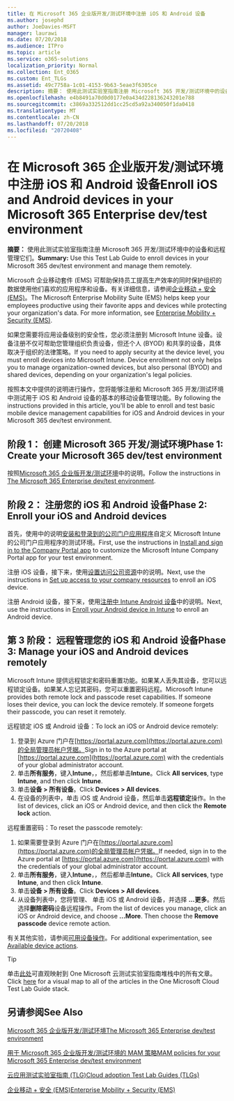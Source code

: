 ```yaml
---
title: 在 Microsoft 365 企业版开发/测试环境中注册 iOS 和 Android 设备
ms.author: josephd
author: JoeDavies-MSFT
manager: laurawi
ms.date: 07/20/2018
ms.audience: ITPro
ms.topic: article
ms.service: o365-solutions
localization_priority: Normal
ms.collection: Ent_O365
ms.custom: Ent_TLGs
ms.assetid: 49c7758a-1c01-4153-9b63-5eae3f6305ce
description: 摘要： 使用此测试实验室指南注册 Microsoft 365 开发/测试环境中的设备和远程管理它们。
ms.openlocfilehash: e4b8491a70d0d0177e0a434d228136243201e788
ms.sourcegitcommit: c3869a332512dd1cc25cd5a92a340050f1da0418
ms.translationtype: MT
ms.contentlocale: zh-CN
ms.lasthandoff: 07/20/2018
ms.locfileid: "20720408"
---
```

# <a name="enroll-ios-and-android-devices-in-your-microsoft-365-enterprise-devtest-environment"></a><span data-ttu-id="3574f-103">在 Microsoft 365 企业版开发/测试环境中注册 iOS 和 Android 设备</span><span class="sxs-lookup"><span data-stu-id="3574f-103">Enroll iOS and Android devices in your Microsoft 365 Enterprise dev/test environment</span></span>

 <span data-ttu-id="3574f-104">**摘要：** 使用此测试实验室指南注册 Microsoft 365 开发/测试环境中的设备和远程管理它们。</span><span class="sxs-lookup"><span data-stu-id="3574f-104">**Summary:** Use this Test Lab Guide to enroll devices in your Microsoft 365 dev/test environment and manage them remotely.</span></span>
  
<span data-ttu-id="3574f-p101">Microsoft 企业移动套件 (EMS) 可帮助保持员工提高生产效率的同时保护组织的数据使用他们喜欢的应用程序和设备。有关详细信息，请参阅[企业移动 + 安全 (EMS)](https://www.microsoft.com/cloud-platform/enterprise-mobility-security)。</span><span class="sxs-lookup"><span data-stu-id="3574f-p101">The Microsoft Enterprise Mobility Suite (EMS) helps keep your employees productive using their favorite apps and devices while protecting your organization's data. For more information, see [Enterprise Mobility + Security (EMS)](https://www.microsoft.com/cloud-platform/enterprise-mobility-security).</span></span>
  
<span data-ttu-id="3574f-p102">如果您需要将应用设备级别的安全性，您必须注册到 Microsoft Intune 设备。设备注册不仅可帮助您管理组织负责设备，但还个人 (BYOD) 和共享的设备，具体取决于组织的法律策略。</span><span class="sxs-lookup"><span data-stu-id="3574f-p102">If you need to apply security at the device level, you must enroll devices into Microsoft Intune. Device enrollment not only helps you to manage organization-owned devices, but also personal (BYOD) and shared devices, depending on your organization's legal policies.</span></span>
  
<span data-ttu-id="3574f-109">按照本文中提供的说明进行操作，您将能够注册和 Microsoft 365 开发/测试环境中测试用于 iOS 和 Android 设备的基本的移动设备管理功能。</span><span class="sxs-lookup"><span data-stu-id="3574f-109">By following the instructions provided in this article, you'll be able to enroll and test basic mobile device management capabilities for iOS and Android devices in your Microsoft 365 dev/test environment.</span></span>
  
## <a name="phase-1-create-your-microsoft-365-devtest-environment"></a><span data-ttu-id="3574f-110">阶段 1： 创建 Microsoft 365 开发/测试环境</span><span class="sxs-lookup"><span data-stu-id="3574f-110">Phase 1: Create your Microsoft 365 dev/test environment</span></span>

<span data-ttu-id="3574f-111">按照[Microsoft 365 企业版开发/测试环境](the-microsoft-365-enterprise-dev-test-environment.md)中的说明。</span><span class="sxs-lookup"><span data-stu-id="3574f-111">Follow the instructions in [The Microsoft 365 Enterprise dev/test environment](the-microsoft-365-enterprise-dev-test-environment.md).</span></span>
  
## <a name="phase-2-enroll-your-ios-and-android-devices"></a><span data-ttu-id="3574f-112">阶段 2： 注册您的 iOS 和 Android 设备</span><span class="sxs-lookup"><span data-stu-id="3574f-112">Phase 2: Enroll your iOS and Android devices</span></span>

<span data-ttu-id="3574f-113">首先，使用中的说明[安装和登录到的公司门户应用程序](https://docs.microsoft.com/intune-user-help/install-and-sign-in-to-the-intune-company-portal-app-ios)自定义 Microsoft Intune 的公司门户应用程序的测试环境。</span><span class="sxs-lookup"><span data-stu-id="3574f-113">First, use the instructions in [Install and sign in to the Company Portal app](https://docs.microsoft.com/intune-user-help/install-and-sign-in-to-the-intune-company-portal-app-ios) to customize the Microsoft Intune Company Portal app for your test environment.</span></span>

<span data-ttu-id="3574f-114">注册 iOS 设备，接下来，使用[设置访问公司资源](https://docs.microsoft.com/intune-user-help/enroll-your-device-in-intune-ios)中的说明。</span><span class="sxs-lookup"><span data-stu-id="3574f-114">Next, use the instructions in [Set up access to your company resources](https://docs.microsoft.com/intune-user-help/enroll-your-device-in-intune-ios) to enroll an iOS device.</span></span>

<span data-ttu-id="3574f-115">注册 Android 设备，接下来，使用[注册中 Intune Android 设备](https://docs.microsoft.com/intune-user-help/enroll-your-device-in-intune-android)中的说明。</span><span class="sxs-lookup"><span data-stu-id="3574f-115">Next, use the instructions in [Enroll your Android device in Intune](https://docs.microsoft.com/intune-user-help/enroll-your-device-in-intune-android) to enroll an Android device.</span></span>

## <a name="phase-3-manage-your-ios-and-android-devices-remotely"></a><span data-ttu-id="3574f-116">第 3 阶段： 远程管理您的 iOS 和 Android 设备</span><span class="sxs-lookup"><span data-stu-id="3574f-116">Phase 3: Manage your iOS and Android devices remotely</span></span>

<span data-ttu-id="3574f-p103">Microsoft Intune 提供远程锁定和密码重置功能。如果某人丢失其设备，您可以远程锁定设备。如果某人忘记其密码，您可以重置密码远程。</span><span class="sxs-lookup"><span data-stu-id="3574f-p103">Microsoft Intune provides both remote lock and passcode reset capabilities. If someone loses their device, you can lock the device remotely. If someone forgets their passcode, you can reset it remotely.</span></span>
  
<span data-ttu-id="3574f-120">远程锁定 iOS 或 Android 设备：</span><span class="sxs-lookup"><span data-stu-id="3574f-120">To lock an iOS or Android device remotely:</span></span>

1. <span data-ttu-id="3574f-121">登录到 Azure 门户在[https://portal.azure.com](https://portal.azure.com)的全局管理员帐户凭据。</span><span class="sxs-lookup"><span data-stu-id="3574f-121">Sign in to the Azure portal at [https://portal.azure.com](https://portal.azure.com) with the credentials of your global administrator account.</span></span>
2. <span data-ttu-id="3574f-122">单击**所有服务**，键入**Intune**，，然后都单击**Intune**。</span><span class="sxs-lookup"><span data-stu-id="3574f-122">Click **All services**, type **Intune**, and then click **Intune**.</span></span>
3. <span data-ttu-id="3574f-123">单击**设备 > 所有设备**。</span><span class="sxs-lookup"><span data-stu-id="3574f-123">Click **Devices > All devices**.</span></span>
4. <span data-ttu-id="3574f-124">在设备的列表中，单击 iOS 或 Android 设备，然后单击**远程锁定**操作。</span><span class="sxs-lookup"><span data-stu-id="3574f-124">In the list of devices, click an iOS or Android device, and then click the **Remote lock** action.</span></span>

    
<span data-ttu-id="3574f-125">远程重置密码：</span><span class="sxs-lookup"><span data-stu-id="3574f-125">To reset the passcode remotely:</span></span>

1. <span data-ttu-id="3574f-126">如果需要登录到 Azure 门户在[https://portal.azure.com](https://portal.azure.com)的全局管理员帐户凭据。</span><span class="sxs-lookup"><span data-stu-id="3574f-126">If needed, sign in to the Azure portal at [https://portal.azure.com](https://portal.azure.com) with the credentials of your global administrator account.</span></span>
2. <span data-ttu-id="3574f-127">单击**所有服务**，键入**Intune**，，然后都单击**Intune**。</span><span class="sxs-lookup"><span data-stu-id="3574f-127">Click **All services**, type **Intune**, and then click **Intune**.</span></span>
3. <span data-ttu-id="3574f-128">单击**设备 > 所有设备**。</span><span class="sxs-lookup"><span data-stu-id="3574f-128">Click **Devices > All devices**.</span></span>
4. <span data-ttu-id="3574f-p104">从设备列表中，您将管理、 单击 iOS 或 Android 设备，并选择 **...更多**。然后选择**删除密码**设备远程操作。</span><span class="sxs-lookup"><span data-stu-id="3574f-p104">From the list of devices you manage, click an iOS or Android device, and choose **...More**. Then choose the **Remove passcode** device remote action.</span></span>

<span data-ttu-id="3574f-131">有关其他实验，请参阅[可用设备操作](https://docs.microsoft.com/intune/device-management#available-device-actions)。</span><span class="sxs-lookup"><span data-stu-id="3574f-131">For additional experimentation, see [Available device actions](https://docs.microsoft.com/intune/device-management#available-device-actions).</span></span>

    

> [!TIP]
> <span data-ttu-id="3574f-132">单击[此处](http://aka.ms/catlgstack)可直观映射到 One Microsoft 云测试实验室指南堆栈中的所有文章。</span><span class="sxs-lookup"><span data-stu-id="3574f-132">Click [here](http://aka.ms/catlgstack) for a visual map to all of the articles in the One Microsoft Cloud Test Lab Guide stack.</span></span>
  
## <a name="see-also"></a><span data-ttu-id="3574f-133">另请参阅</span><span class="sxs-lookup"><span data-stu-id="3574f-133">See Also</span></span>

[<span data-ttu-id="3574f-134">Microsoft 365 企业版开发/测试环境</span><span class="sxs-lookup"><span data-stu-id="3574f-134">The Microsoft 365 Enterprise dev/test environment</span></span>](the-microsoft-365-enterprise-dev-test-environment.md)
  
[<span data-ttu-id="3574f-135">用于 Microsoft 365 企业版开发/测试环境的 MAM 策略</span><span class="sxs-lookup"><span data-stu-id="3574f-135">MAM policies for your Microsoft 365 Enterprise dev/test environment</span></span>](mam-policies-for-your-microsoft-365-enterprise-dev-test-environment.md)
  
[<span data-ttu-id="3574f-136">云应用测试实验室指南 (TLG)</span><span class="sxs-lookup"><span data-stu-id="3574f-136">Cloud adoption Test Lab Guides (TLGs)</span></span>](cloud-adoption-test-lab-guides-tlgs.md)

[<span data-ttu-id="3574f-137">企业移动 + 安全 (EMS)</span><span class="sxs-lookup"><span data-stu-id="3574f-137">Enterprise Mobility + Security (EMS)</span></span>](https://www.microsoft.com/cloud-platform/enterprise-mobility-security)


